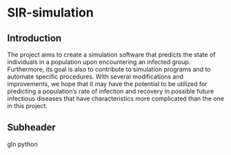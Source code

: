 # SIR-simulation
## Introduction
The project aims to create a simulation software that predicts the state of individuals in a population upon encountering an infected group. Furthermore, its goal is also to contribute to simulation programs and to automate specific procedures. With several modifications and improvements, we hope that it may have the potential to be utilized for predicting a population’s rate of infection and recovery in possible future infectious diseases that have characteristics more complicated than the one in this project.


## Subheader

gIn python